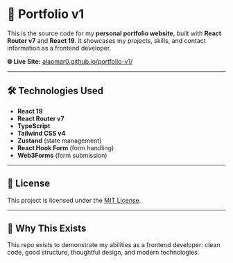 # 🚀 Portfolio v1

This is the source code for my **personal portfolio website**, built with **React Router v7** and **React 19**. It showcases my projects, skills, and contact information as a frontend developer.

**🌐 Live Site:** [alaomar0.github.io/portfolio-v1/](https://alaomar0.github.io/portfolio-v1/)

---

## 🛠️ Technologies Used

- **React 19**
- **React Router v7**
- **TypeScript**
- **Tailwind CSS v4**
- **Zustand** (state management)
- **React Hook Form** (form handling)
- **Web3Forms** (form submission)

---

## 📝 License

This project is licensed under the [MIT License](LICENSE).

---

## 📢 Why This Exists

This repo exists to demonstrate my abilities as a frontend developer: clean code, good structure, thoughtful design, and modern technologies.
